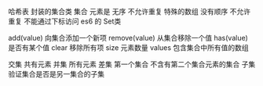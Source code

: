 哈希表  封装的集合类
集合 元素是 无序 不允许重复
特殊的数组  没有顺序 不允许重复 不能通过下标访问 
es6 的 Set类



add(value) 向集合添加一个新项
remove(value) 从集合移除一个值
has(value) 是否有某个值
clear 移除所有项
size 元素数量
values  包含集合中所有值的数组



交集 共有元素
并集 所有元素
差集 第一个集合 不含有第二个集合元素的集合
子集 验证集合是否是另一集合的子集
